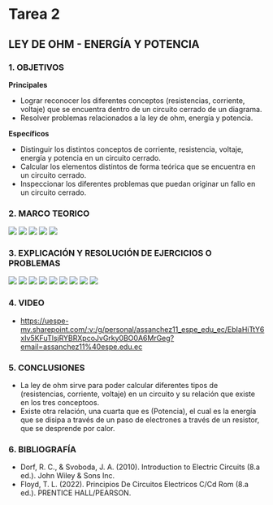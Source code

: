 # Tarea 2
## LEY DE OHM - ENERGÍA Y POTENCIA
### 1. OBJETIVOS

**Principales**

- Lograr reconocer los diferentes conceptos (resistencias, corriente, voltaje) que se encuentra dentro de un circuito cerrado de un diagrama.
- Resolver problemas relacionados a la ley de ohm, energía y potencia.

**Específicos**

- Distinguir los distintos conceptos de corriente, resistencia, voltaje, energía y potencia en un circuito cerrado.
- Calcular los elementos distintos de forma teórica que se encuentra en un circuito cerrado.
- Inspeccionar los diferentes problemas que puedan originar un fallo en un circuito cerrado.

### 2. MARCO TEORICO
![](https://github.com/SanchezMaiAndresSebastian/Tarea2/blob/main/Fotos/1.jpg)
![](https://github.com/SanchezMaiAndresSebastian/Tarea2/blob/main/Fotos/2.jpg)
![](https://github.com/SanchezMaiAndresSebastian/Tarea2/blob/main/Fotos/4.webp)
![](https://github.com/SanchezMaiAndresSebastian/Tarea2/blob/main/Fotos/5.webp)
![](https://github.com/SanchezMaiAndresSebastian/Tarea2/blob/main/Fotos/3.webp)
### 3. EXPLICACIÓN Y RESOLUCIÓN DE EJERCICIOS O PROBLEMAS
![](https://github.com/SanchezMaiAndresSebastian/Tarea2/blob/main/Fotos/Tarea%202-%20Fund%20de%20Circuitos_page-0001.jpg)
![](https://github.com/SanchezMaiAndresSebastian/Tarea2/blob/main/Fotos/Tarea%202-%20Fund%20de%20Circuitos_page-0002.jpg)
![](https://github.com/SanchezMaiAndresSebastian/Tarea2/blob/main/Fotos/Tarea%202-%20Fund%20de%20Circuitos_page-0003.jpg)
![](https://github.com/SanchezMaiAndresSebastian/Tarea2/blob/main/Fotos/Tarea%202-%20Fund%20de%20Circuitos_page-0004.jpg)
![](https://github.com/SanchezMaiAndresSebastian/Tarea2/blob/main/Fotos/Tarea%202-%20Fund%20de%20Circuitos_page-0005.jpg)
![](https://github.com/SanchezMaiAndresSebastian/Tarea2/blob/main/Fotos/Tarea%202-%20Fund%20de%20Circuitos_page-0006.jpg)
![](https://github.com/SanchezMaiAndresSebastian/Tarea2/blob/main/Fotos/Tarea%202-%20Fund%20de%20Circuitos_page-0007.jpg)
![](https://github.com/SanchezMaiAndresSebastian/Tarea2/blob/main/Fotos/Tarea%202-%20Fund%20de%20Circuitos_page-0008.jpg)
![](https://github.com/SanchezMaiAndresSebastian/Tarea2/blob/main/Fotos/Tarea%202-%20Fund%20de%20Circuitos_page-0009.jpg)
### 4. VIDEO

- https://uespe-my.sharepoint.com/:v:/g/personal/assanchez11_espe_edu_ec/EbIaHiTtY6xIv5KFuTlsjRYBRXpcoJvGrky0BO0A6MrGeg?email=assanchez11%40espe.edu.ec

### 5. CONCLUSIONES

- La ley de ohm sirve para poder calcular diferentes tipos de (resistencias, corriente, voltaje) en un circuito y su relación que existe en los tres conceptoos.
- Existe otra relación, una cuarta que es (Potencia), el cual es la energía que se disipa a través de un paso de electrones a través de un resistor, que se desprende por calor.

### 6. BIBLIOGRAFÍA

- Dorf, R. C., & Svoboda, J. A. (2010). Introduction to Electric Circuits (8.a ed.). John Wiley & Sons Inc.
- Floyd, T. L. (2022). Principios De Circuitos Electricos C/Cd Rom (8.a ed.). PRENTICE HALL/PEARSON.
